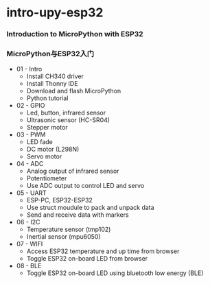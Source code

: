# intro-upy-esp32
### Introduction to MicroPython with ESP32
### MicroPython与ESP32入门

* 01 - Intro
    * Install CH340 driver
    * Install Thonny IDE
    * Download and flash MicroPython
    * Python tutorial
* 02 - GPIO
    * Led, button, infrared sensor
    * Ultrasonic sensor (HC-SR04)
    * Stepper motor
* 03 - PWM
    * LED fade
    * DC motor (L298N)
    * Servo motor
* 04 - ADC
    * Analog output of infrared sensor
    * Potentiometer
    * Use ADC output to control LED and servo
* 05 - UART
    * ESP-PC, ESP32-ESP32
    * Use struct moudule to pack and unpack data
    * Send and receive data with markers
* 06 - I2C
    * Temperature sensor (tmp102)
    * Inertial sensor (mpu6050)
* 07 - WIFI
    * Access ESP32 temperature and up time from browser
    * Toggle ESP32 on-board LED from browser 
* 08 - BLE
    * Toggle ESP32 on-board LED using bluetooth low energy (BLE)